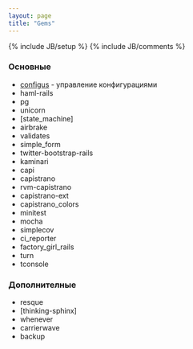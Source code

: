 ```yaml
---
layout: page
title: "Gems"
---
```

{% include JB/setup %}
{% include JB/comments %}

### Основные

* [configus](https://github.com/kaize/configus) - управление конфигурациями
* haml-rails
* pg
* unicorn
* [state_machine]
* airbrake
* validates
* simple_form
* twitter-bootstrap-rails
* kaminari
* capi
* capistrano
* rvm-capistrano
* capistrano-ext
* capistrano_colors
* minitest
* mocha
* simplecov
* ci_reporter
* factory_girl_rails
* turn
* tconsole

### Дополнителные

* resque
* [thinking-sphinx]
* whenever
* carrierwave
* backup
